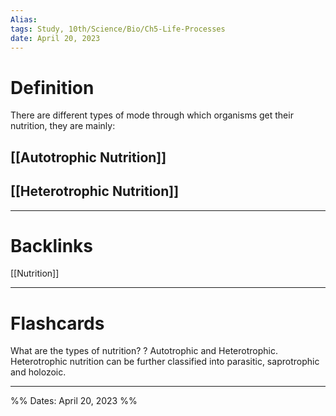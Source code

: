 ```yaml
---
Alias:
tags: Study, 10th/Science/Bio/Ch5-Life-Processes
date: April 20, 2023
---
```

# Definition
There are different types of mode through which organisms get their nutrition, they are mainly:
## [[Autotrophic Nutrition]]
## [[Heterotrophic Nutrition]]


---
# Backlinks

[[Nutrition]]

---
# Flashcards

What are the types of nutrition?
?
Autotrophic and Heterotrophic.
Heterotrophic nutrition can be further classified into parasitic, saprotrophic and holozoic.
<!--SR:!2025-05-26,512,280-->

---

%%
Dates: April 20, 2023
%%